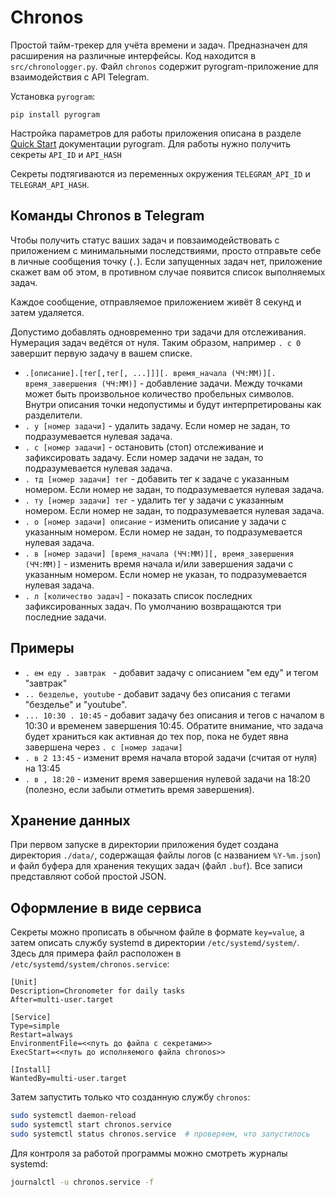 # Chronos

Простой тайм-трекер для учёта времени и задач. Предназначен для расширения на
различные интерфейсы. Код находится в `src/chronologger.py`. Файл `chronos`
содержит pyrogram-приложение для взаимодействия с API Telegram.

Установка `pyrogram`:

```
pip install pyrogram
```

Настройка параметров для работы приложения описана в разделе [Quick
Start](https://docs.pyrogram.org/intro/quickstart) документации pyrogram. Для
работы нужно получить секреты `API_ID` и `API_HASH`


Секреты подтягиваются из переменных окружения `TELEGRAM_API_ID` и
`TELEGRAM_API_HASH`. 

## Команды Chronos в Telegram

Чтобы получить статус ваших задач и повзаимодействовать с приложением с
минимальными последствиями, просто отправьте себе в личные сообщения точку
(`.`). Если запущенных задач нет, приложение скажет вам об этом, в противном
случае появится список выполняемых задач.

Каждое сообщение, отправляемое приложением живёт 8 секунд и затем удаляется.

Допустимо добавлять одновременно три задачи для отслеживания. Нумерация задач
ведётся от нуля. Таким образом, например `. с 0` завершит первую задачу в вашем
списке.

- `.[описание].[тег[,тег[, ...]]][. время_начала (ЧЧ:ММ)][. время_завершения (ЧЧ:ММ)]` -
добавление задачи. Между точками может быть произвольное количество пробельных
символов. Внутри описания точки недопустимы и будут интерпретированы как
разделители.
- `. у [номер задачи]` - удалить задачу. Если номер не задан, то подразумевается
    нулевая задача.
- `. с [номер задачи]` - остановить (стоп) отслеживание и зафиксировать задачу.
    Если номер задачи не задан, то подразумевается нулевая задача.
- `. тд [номер задачи] тег` - добавить тег к задаче с указанным номером. Если
    номер не задан, то подразумевается нулевая задача.
- `. ту [номер задачи] тег` - удалить тег у задачи с указанным номером. Если
    номер не задан, то подразумевается нулевая задача.
- `. о [номер задачи] описание` - изменить описание у задачи с указанным
    номером. Если номер не задан, то подразумевается нулевая задача.
- `. в [номер задачи] [время_начала (ЧЧ:ММ)][, время_завершения (ЧЧ:ММ)]` - изменить время
    начала и/или завершения задачи с указанным номером. Если номер не указан, то
    подразумевается нулевая задача.
- `. л [количество задач]` - показать список последних зафиксированных задач. По
    умолчанию возвращаются три последние задачи.

## Примеры

- `. ем еду . завтрак ` - добавит задачу с описанием "ем еду" и тегом "завтрак"
- `.. безделье, youtube` - добавит задачу без описания с тегами "безделье" и
    "youtube".
- `... 10:30 . 10:45` - добавит задачу без описания и тегов с началом в 10:30 и
    временем завершения 10:45. Обратите внимание, что задача будет храниться как
    активная до тех пор, пока не будет явна завершена через `. c [номер задачи]`
- `. в 2 13:45` - изменит время начала второй задачи (считая от нуля) на 13:45
- `. в , 18:20` - изменит время завершения нулевой задачи на 18:20 (полезно,
    если забыли отметить время завершения).


## Хранение данных

При первом запуске в директории приложения будет создана директория `./data/`, 
содержащая файлы логов (с названием `%Y-%m.json`) и файл буфера для
хранения текущих задач (файл `.buf`). Все записи представляют собой простой
JSON.

## Оформление в виде сервиса

Секреты можно прописать в обычном файле в формате `key=value`, а затем описать
службу systemd в директории `/etc/systemd/system/`. Здесь для примера файл
расположен в `/etc/systemd/system/chronos.service`:

```
[Unit]
Description=Chronometer for daily tasks
After=multi-user.target

[Service]
Type=simple
Restart=always
EnvironmentFile=<<путь до файла с секретами>>
ExecStart=<<путь до исполняемого файла chronos>>

[Install]
WantedBy=multi-user.target
```

Затем запустить только что созданную службу `chronos`:

```bash
sudo systemctl daemon-reload
sudo systemctl start chronos.service
sudo systemctl status chronos.service  # проверяем, что запустилось
```

Для контроля за работой программы можно смотреть журналы systemd:

```bash
journalctl -u chronos.service -f
```
